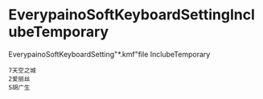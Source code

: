 # EverypainoSoftKeyboardSettingInclubeTemporary
EverypainoSoftKeyboardSetting"*.kmf"file InclubeTemporary

    
    7天空之城
    2爱丽丝
    5胡广生

